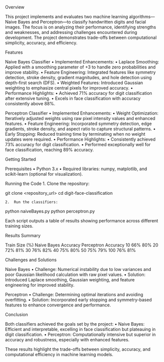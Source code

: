 Overview

This project implements and evaluates two machine learning algorithms—Naive Bayes and Perceptron—to classify handwritten digits and facial images. The focus is on analyzing their performance, identifying strengths and weaknesses, and addressing challenges encountered during development. The project demonstrates trade-offs between computational simplicity, accuracy, and efficiency.

Features

Naive Bayes Classifier
	•	Implemented Enhancements:
	•	Laplace Smoothing: Applied with a smoothing parameter of +3 to handle zero probabilities and improve stability.
	•	Feature Engineering: Integrated features like symmetry detection, stroke density, gradient magnitudes, and hole detection using depth-first search (DFS).
	•	Weighted Features: Introduced Gaussian weighting to emphasize central pixels for improved accuracy.
	•	Performance Highlights:
	•	Achieved 71% accuracy for digit classification after extensive tuning.
	•	Excels in face classification with accuracy consistently above 88%.

Perceptron Classifier
	•	Implemented Enhancements:
	•	Weight Optimization: Iteratively adjusted weights using raw pixel intensity values and enhanced features.
	•	Feature Engineering: Incorporated symmetry detection, edge gradients, stroke density, and aspect ratio to capture structural patterns.
	•	Early Stopping: Reduced training time by terminating when no weight updates were required.
	•	Performance Highlights:
	•	Consistently achieved 73% accuracy for digit classification.
	•	Performed exceptionally well for face classification, reaching 89% accuracy.

Getting Started

Prerequisites
	•	Python 3.x
	•	Required libraries: numpy, matplotlib, and scikit-learn (optional for visualization).

Running the Code
	1.	Clone the repository:

git clone <repository_url>
cd digit-face-classification


	2.	Run the classifiers:

python naiveBayes.py
python perceptron.py

Each script outputs a table of results showing performance across different training sizes.

Results Summary

Train Size (%)	Naive Bayes Accuracy	Perceptron Accuracy
10	66%	80%
20	72%	81%
30	76%	82%
40	75%	80%
50	75%	79%
100	76%	81%

Challenges and Solutions

Naive Bayes
	•	Challenge: Numerical instability due to low variances and poor Gaussian likelihood calculation with raw pixel values.
	•	Solution: Introduced Laplace smoothing, Gaussian weighting, and feature engineering for improved stability.

Perceptron
	•	Challenge: Determining optimal iterations and avoiding overfitting.
	•	Solution: Incorporated early stopping and symmetry-based features to enhance convergence and performance.

Conclusion

Both classifiers achieved the goals set by the project:
	•	Naive Bayes: Efficient and interpretable, excelling in face classification but plateauing in digit classification.
	•	Perceptron: Computationally intensive but superior in accuracy and robustness, especially with enhanced features.

These results highlight the trade-offs between simplicity, accuracy, and computational efficiency in machine learning models.
